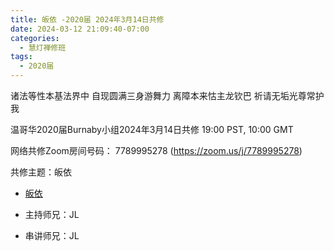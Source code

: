```yaml
---
title: 皈依 -2020届 2024年3月14日共修
date: 2024-03-12 21:09:40-07:00
categories:
  - 慧灯禅修班
tags:
  - 2020届
---
```

诸法等性本基法界中 自现圆满三身游舞力
离障本来怙主龙钦巴 祈请无垢光尊常护我

温哥华2020届Burnaby小组2024年3月14日共修
19:00 PST, 10:00 GMT

网络共修Zoom房间号码： 7789995278 (<https://zoom.us/j/7789995278>)

共修主题：皈依
* [皈依](https://fohuifayu.com/index.php/huideng-zhiguang/huideng-chanxiu/di-si-ce/9197-a00027)


* 主持师兄：JL
* 串讲师兄：JL
